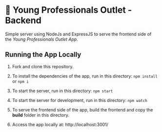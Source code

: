 # :rocket: Young Professionals Outlet - Backend

Simple server using NodeJs and ExpressJS to serve the frontend side of the *Young Professionals Outlet App*.


## Running the App Locally

1. Fork and clone this repository.

2. To install the dependencies of the app, run in this directory: ``` npm install  ``` or  ``` npm i  ```
    

3. To start the server, run in this directory: ``` npm start ``` 

4. To start the server for development, run in this directory: ``` npm watch ``` 

5. To serve the frontend side of the app, build the frontend and copy the **build** folder in this directory.

6. Access the app locally at: http://localhost:3001/
